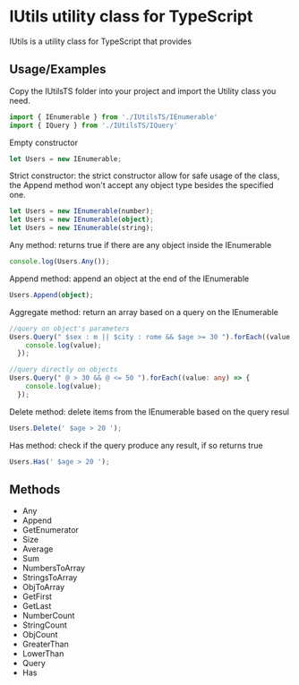 # IUtils utility class for TypeScript

IUtils is a utility class for TypeScript that provides 

## Usage/Examples
Copy  the IUtilsTS folder into your project and import the Utility class you need.
```typescript
import { IEnumerable } from './IUtilsTS/IEnumerable'
import { IQuery } from './IUtilsTS/IQuery'
```

Empty constructor
```typescript
let Users = new IEnumerable;
```
Strict constructor: the strict constructor allow for safe usage of the class, the Append method won't accept any object type besides the specified one.
```typescript
let Users = new IEnumerable(number);
let Users = new IEnumerable(object);
let Users = new IEnumerable(string);
```
Any method: returns true if there are any object inside the IEnumerable
```typescript
console.log(Users.Any());
```
Append method: append an object at the end of the IEnumerable
```typescript
Users.Append(object);
```
Aggregate method: return an array based on a query on the IEnumerable
```typescript
//query on object's parameters
Users.Query(" $sex : m || $city : rome && $age >= 30 ").forEach((value: any) => {
    console.log(value);
  });
```
```typescript
//query directly on objects
Users.Query(" @ > 30 && @ <= 50 ").forEach((value: any) => {
    console.log(value);
  });
```
Delete method: delete items from the IEnumerable based on the query resul
```typescript
Users.Delete(' $age > 20 ');
```
Has method: check if the query produce any result, if so returns true
```typescript
Users.Has(' $age > 20 ');
```


## Methods
- Any
- Append
- GetEnumerator
- Size
- Average
- Sum
- NumbersToArray
- StringsToArray
- ObjToArray
- GetFirst
- GetLast
- NumberCount
- StringCount
- ObjCount
- GreaterThan
- LowerThan
- Query
- Has
